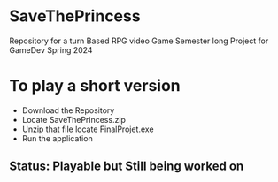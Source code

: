 # SaveThePrincess
Repository for a turn Based RPG video Game 
Semester long Project for GameDev Spring 2024
# To play a short version
  * Download the Repository
  * Locate SaveThePrincess.zip
  * Unzip that file locate FinalProjet.exe
  * Run the application
## Status: Playable but Still being worked on
